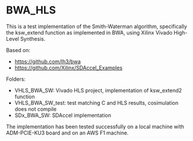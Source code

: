 # BWA_HLS
This is a test implementation of the Smith-Waterman algorithm, specifically the ksw_extend function as implemented in BWA, using Xilinx Vivado High-Level Synthesis.

Based on:
 - https://github.com/lh3/bwa
 - https://github.com/Xilinx/SDAccel_Examples

Folders:
 - VHLS_BWA_SW: Vivado HLS project, implementation of ksw_extend2 function
 - VHLS_BWA_SW_test: test matching C and HLS results, cosimulation does not compile
 - SDx_BWA_SW: SDAccel implementation

The implementation has been tested successfully on a local machine with ADM-PCIE-KU3 board and on an AWS F1 machine.

